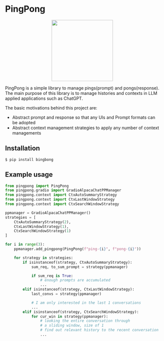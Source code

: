 # PingPong

<p align="center">
    <img width="200" src="https://raw.githubusercontent.com/deep-diver/PingPong/main/assets/logo.png">
</p>

PingPong is a simple library to manage pings(prompt) and pongs(response). The main purpose of this library is to manage histories and contexts in LLM applied applications such as ChatGPT.

The basic motivations behind this project are:
- Abstract prompt and response so that any UIs and Prompt formats can be adopted
- Abstract context management strategies to apply any number of context managements

## Installation

```shell
$ pip install bingbong
```

## Example usage

```python
from pingpong import PingPong
from pingpong.gradio import GradioAlpacaChatPPManager
from pingpong.context import CtxAutoSummaryStrategy
from pingpong.context import CtxLastWindowStrategy
from pingpong.context import CtxSearchWindowStrategy

ppmanager = GradioAlpacaChatPPManager()
strategies = [
    CtxAutoSummaryStrategy(2),
    CtxLastWindowStrategy(1),
    CtxSearchWindowStrategy(1)
]

for i in range(3):
    ppmanager.add_pingpong(PingPong(f"ping-{i}", f"pong-{i}"))

    for strategy in strategies:
        if isinstanceof(strategy, CtxAutoSummaryStrategy):
            sum_req, to_sum_prompt = strategy(ppmanager)

            if sum_req is True:
                # enough prompts are accumulated
                ...
        elif isinstanceof(strategy, CtxLastWindowStrategy):
            last_convs = strategy(ppmanager)

            # I am only interested in the last 1 conversations
            ...
        elif isinstanceof(strategy, CtxSearchWindowStrategy):
            for cur_win in strategy(ppmanager):
                # looking the entire conversation through
                # a sliding window, size of 1
                # find out relevant history to the recent conversation
                ...
```
